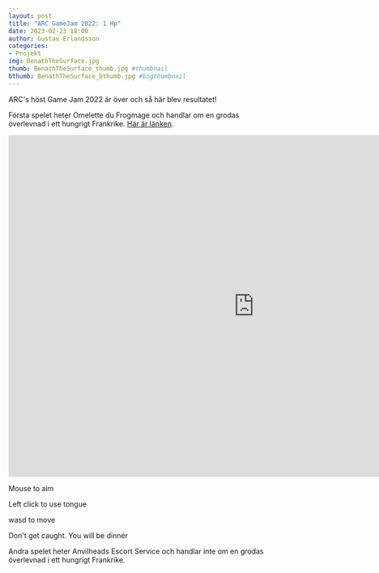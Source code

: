 ```yaml
---
layout: post
title: "ARC GameJam 2022: 1 Hp"
date: 2023-02-23 18:00
author: Gustav Erlandsson
categories: 
- Projekt
img: BenathTheSurface.jpg
thumb: BenathTheSurface_thumb.jpg #thumbnail
bthumb: BenathTheSurface_bthumb.jpg #bigthumbnail
---
```

ARC's höst Game Jam 2022 är över och så här blev resultatet!
<!--more-->
Första spelet heter Omelette du Frogmage och handlar om en grodas överlevnad i ett hungrigt Frankrike.
[Här är länken](https://arc-sweden.itch.io/omelette-du-frogmage-gamejam-2022-fall).

<iframe frameborder="0" src="https://itch.io/embed-upload/6824327?color=333333" allowfullscreen="" width="970" height="675"><a href="https://arc-sweden.itch.io/omelette-du-frogmage-gamejam-2022-fall">Play Omelette du Frogmage - GameJam 2022 Fall on itch.io</a></iframe>

Mouse to aim

Left click to use tongue

wasd to move

Don't get caught. You will be dinnér

Andra spelet heter Anvilheads Escort Service och handlar inte om en grodas överlevnad i ett hungrigt Frankrike.

